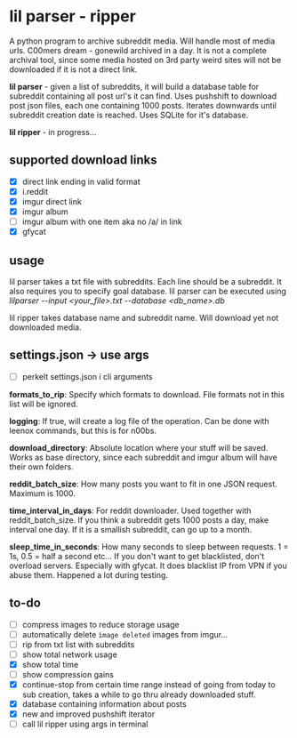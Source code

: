 # lil parser - ripper

A python program to archive subreddit media. Will handle most of media urls. C00mers dream - gonewild archived in a day.
It is not a complete archival tool, since some media hosted on 3rd party weird sites will not be downloaded if it is not a direct link.

**lil parser** - given a list of subreddits, it will build a database table for subreddit containing all post url's it can find.
Uses pushshift to download post json files, each one containing 1000 posts. Iterates downwards until subreddit creation date is reached.
Uses SQLite for it's database.

**lil ripper** - in progress... 

## supported download links
- [x] direct link ending in valid format
- [x] i.reddit
- [x] imgur direct link
- [x] imgur album
- [ ] imgur album with one item aka no /a/ in link
- [x] gfycat

## usage

lil parser takes a txt file with subreddits. Each line should be a subreddit.
It also requires you to specify goal database.
lil parser can be executed using *lilparser --input <your_file>.txt --database <db_name>.db*

lil ripper takes database name and subreddit name. Will download yet not downloaded media.

## settings.json -> use args
- [ ] perkelt settings.json i cli arguments

**formats_to_rip**:
	Specify which formats to download. File formats not in this list will be ignored.

**logging**:
	If true, will create a log file of the operation. Can be done with leenox commands, but this is for n00bs.

**download_directory**:
	Absolute location where your stuff will be saved. Works as base directory, since each subreddit and imgur album will have their own folders.

**reddit_batch_size**:
	How many posts you want to fit in one JSON request. Maximum is 1000.

**time_interval_in_days**:
	For reddit downloader. Used together with reddit_batch_size. If you think a subreddit gets 1000 posts a day, make interval one day.    If it is a smallish subreddit, can go up to a month.

**sleep_time_in_seconds**:
	How many seconds to sleep between requests. 1 = 1s, 0.5 = half a second etc... If you don't want to get blacklisted, don't overload servers.    Especially with gfycat. It does blacklist IP from VPN if you abuse them. Happened a lot during testing.



## to-do

- [ ] compress images to reduce storage usage
- [ ] automatically delete `ìmage deleted` images from imgur...
- [ ] rip from txt list with subreddits
- [ ] show total network usage
- [x] show total time
- [ ] show compression gains
- [x] continue-stop from certain time range instead of going from today to sub creation, takes a while to go thru already downloaded stuff.
- [x] database containing information about posts
- [x] new and improved pushshift iterator
- [ ] call lil ripper using args in terminal